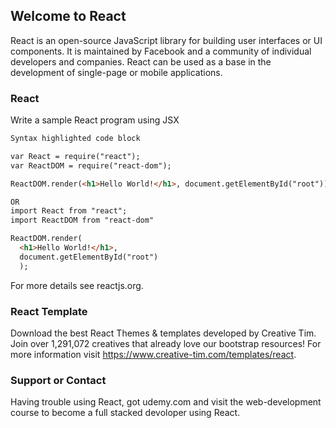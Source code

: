 ## Welcome to React

React is an open-source JavaScript library for building user interfaces or UI components. It is maintained by Facebook and a community of individual developers and companies. React can be used as a base in the development of single-page or mobile applications.

### React

Write a sample React program using JSX

```markdown
Syntax highlighted code block

var React = require("react");
var ReactDOM = require("react-dom");

ReactDOM.render(<h1>Hello World!</h1>, document.getElementById("root"));

OR 
import React from "react";
import ReactDOM from "react-dom"

ReactDOM.render(
  <h1>Hello World!</h1>, 
  document.getElementById("root")
  );

```

For more details see reactjs.org.

### React Template
Download the best React Themes & templates developed by Creative Tim. Join over 1,291,072 creatives that already love our bootstrap resources!
For more information visit https://www.creative-tim.com/templates/react.

### Support or Contact

Having trouble using React, got udemy.com and visit the web-development course to become a full stacked devoloper using React.
